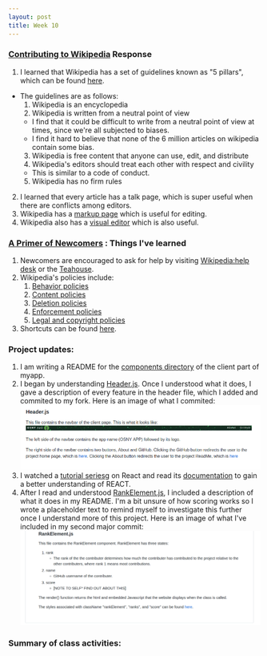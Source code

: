 ```yaml
---
layout: post
title: Week 10
---
```


### [Contributing to Wikipedia](https://en.wikipedia.org/wiki/Wikipedia:Contributing_to_Wikipedia#Getting_started) Response
1. I learned that Wikipedia has a set of guidelines known as "5 pillars", which can be found [here](https://en.wikipedia.org/wiki/Wikipedia:Five_pillars).
  * The guidelines are as follows:
    1. Wikipedia is an encyclopedia
    2. Wikipedia is written from a neutral point of view
      * I find that it could be difficult to write from a neutral point of view at times, since we're all subjected to biases. 
      * I find it hard to believe that none of the 6 million articles on wikipedia contain some bias.
    3. Wikipedia is free content that anyone can use, edit, and distribute
    4. Wikipedia's editors should treat each other with respect and civility
      * This is similar to a code of conduct. 
    5. Wikipedia has no firm rules
 2. I learned that every article has a talk page, which is super useful when there are conflicts among editors.    
 3. Wikipedia has a [markup page](https://en.wikipedia.org/wiki/Help:Wikitext) which is useful for editing.
 4. Wikipedia also has a [visual editor](https://en.wikipedia.org/wiki/Wikipedia:VisualEditor) which is also useful. 
 
 ### [A Primer of Newcomers](https://en.wikipedia.org/wiki/Wikipedia:A_primer_for_newcomers) : Things I've learned
 1. Newcomers are encouraged to ask for help by visiting [Wikipedia:help desk](https://en.wikipedia.org/wiki/Wikipedia:Help_desk) or the [Teahouse](https://en.wikipedia.org/wiki/Wikipedia:Teahouse). 
 2. Wikipedia's policies include:
    1. [Behavior policies](https://en.wikipedia.org/wiki/Wikipedia:List_of_policies#Conduct)
    2. [Content policies](https://en.wikipedia.org/wiki/Wikipedia:List_of_policies#Content)
    3. [Deletion policies](https://en.wikipedia.org/wiki/Wikipedia:List_of_policies#Deletion)
    4. [Enforcement policies](https://en.wikipedia.org/wiki/Wikipedia:List_of_policies#Enforcement)
    5. [Legal and copyright policies](https://en.wikipedia.org/wiki/Wikipedia:List_of_policies#Legal)
 3. Shortcuts can be found [here](https://en.wikipedia.org/wiki/Wikipedia:Shortcut_directory).
 
 ### Project updates:
1. I am writing a README for the [components directory](https://github.com/opensource-ny/OpenSource-NY/tree/master/myapp/client/src) of the client part of myapp.
2. I began by understanding [Header.js](https://github.com/opensource-ny/OpenSource-NY/blob/master/myapp/client/src/Components/Header.js). Once I understood what it does, I gave a description of every feature in the header file, which I added and commited to my fork. Here is an image of what I commited:
![First commit](https://github.com/darrenzhang2000/images/blob/master/Screenshot%20from%202019-11-02%2013-11-52.png)
3. I watched a [tutorial series](https://www.youtube.com/watch?v=-AbaV3nrw6E&list=PL6gx4Cwl9DGBuKtLgPR_zWYnrwv-JllpA)g on React and read its [documentation](https://reactjs.org/docs/getting-started.html) to gain a better understanding of REACT.
4. After I read and understood [RankElement.js](https://github.com/opensource-ny/OpenSource-NY/blob/master/myapp/client/src/Components/RankElement.js), I included a description of what it does in my README. I'm a bit unsure of how scoring works so I wrote a placeholder text to remind myself to investigate this further once I understand more of this project. Here is an image of what I've included in my second major commit:
![Second commit](https://github.com/darrenzhang2000/images/blob/master/Screenshot%20from%202019-11-03%2017-53-44.png)

### Summary of class activities:
